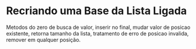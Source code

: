 # Recriando uma Base da Lista Ligada 
Metodos do zero de busca de valor, inserir no final, mudar valor de posicao existente, retorna tamanho da lista, 
tratamento de erro de posicao invalida, remover em qualquer posição.
